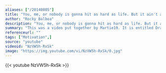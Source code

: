 ```yaml
---
aliases: ["/20140805"]
title: "You, me, or nobody is gonna hit as hard as life. But it ain't about how hard you hit. It's about how hard you can get hit and keep moving forward. How much you can take and keep moving forward. That's how winning is done"
author: "Rocky Balboa"
description: "You, me, or nobody is gonna hit as hard as life. But it ain't about how hard you hit. It's about how hard you can get hit and keep moving forward. How much you can take and keep moving forward. That's how winning is done - Rocky Balboa quotes from GetInspired365.com"
summary: "This was a video put together by Martie19. It is entitled Dragonball Z - Inspirational video"
referenceurl: ""
tags: ["Motivation",]
source: "youtube"
videoid: "NzVW5h-RxSk"
image: "https://img.youtube.com/vi/NzVW5h-RxSk/0.jpg"
---
```


{{< youtube NzVW5h-RxSk >}}
